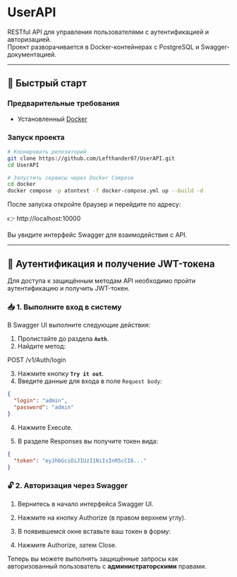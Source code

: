 # UserAPI

RESTful API для управления пользователями с аутентификацией и авторизацией.  
Проект разворачивается в Docker-контейнерах с PostgreSQL и Swagger-документацией.

---

## 🚀 Быстрый старт

### Предварительные требования
- Установленный [Docker](https://www.docker.com/)

### Запуск проекта
```bash
# Клонировать репозиторий
git clone https://github.com/Lefthander07/UserAPI.git
cd UserAPI

# Запустить сервисы через Docker Compose
cd docker
docker compose -p atontest -f docker-compose.yml up --build -d
```

После запуска откройте браузер и перейдите по адресу:

👉 http://localhost:10000

Вы увидите интерфейс Swagger для взаимодействия с API.

---

## 🔐 Аутентификация и получение JWT-токена

Для доступа к защищённым методам API необходимо пройти аутентификацию и получить JWT-токен.

### 📥 1. Выполните вход в систему

В Swagger UI выполните следующие действия:

1. Пролистайте до раздела **`Auth`**.
2. Найдите метод:

POST /v1/Auth/login


3. Нажмите кнопку **`Try it out`**.
4. Введите данные для входа в поле `Request body`:

```json
{
  "login": "admin",
  "password": "admin"
}
```

4. Нажмите Execute.

5. В разделе Responses вы получите токен вида:

```json
{
  "token": "eyJhbGciOiJIUzI1NiIsInR5cCI6..."
}
```

### 🔓 2. Авторизация через Swagger
1. Вернитесь в начало интерфейса Swagger UI.

2. Нажмите на кнопку Authorize (в правом верхнем углу).

3. В появившемся окне вставьте ваш токен в форму:

4. Нажмите Authorize, затем Close.

Теперь вы можете выполнять защищённые запросы как авторизованный пользователь с **администраторскими** правами.